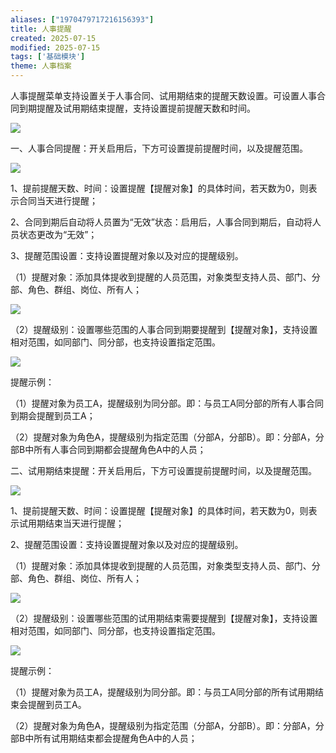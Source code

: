 ```yaml
---
aliases: ["1970479717216156393"]
title: 人事提醒
created: 2025-07-15
modified: 2025-07-15
tags: ['基础模块']
theme: 人事档案
---
```


人事提醒菜单支持设置关于人事合同、试用期结束的提醒天数设置。可设置人事合同到期提醒及试用期结束提醒，支持设置提前提醒天数和时间。

![](3027215995b6ad3fbfe9357cdeb048ca.jpg)

一、人事合同提醒：开关启用后，下方可设置提前提醒时间，以及提醒范围。

![](d6829f8a83a2dcb5e98d8f03eb97913c.jpg)

1、提前提醒天数、时间：设置提醒【提醒对象】的具体时间，若天数为0，则表示合同当天进行提醒；

2、合同到期后自动将人员置为“无效”状态：启用后，人事合同到期后，自动将人员状态更改为“无效”；

3、提醒范围设置：支持设置提醒对象以及对应的提醒级别。

（1）提醒对象：添加具体提收到提醒的人员范围，对象类型支持人员、部门、分部、角色、群组、岗位、所有人；

![](5d610f828bddbe68c1faeafdcc5a07b5.jpg)

（2）提醒级别：设置哪些范围的人事合同到期要提醒到【提醒对象】，支持设置相对范围，如同部门、同分部，也支持设置指定范围。

![](cabaf69a9eea5774ed8d37f7df187f7e.jpg)

提醒示例：

（1）提醒对象为员工A，提醒级别为同分部。即：与员工A同分部的所有人事合同到期会提醒到员工A；

（2）提醒对象为角色A，提醒级别为指定范围（分部A，分部B）。即：分部A，分部B中所有人事合同到期都会提醒角色A中的人员；

二、试用期结束提醒：开关启用后，下方可设置提前提醒时间，以及提醒范围。

![](15c098dce76bd2b372157d46127b604c.jpg)

1、提前提醒天数、时间：设置提醒【提醒对象】的具体时间，若天数为0，则表示试用期结束当天进行提醒；

2、提醒范围设置：支持设置提醒对象以及对应的提醒级别。

（1）提醒对象：添加具体提收到提醒的人员范围，对象类型支持人员、部门、分部、角色、群组、岗位、所有人；

![](5d610f828bddbe68c1faeafdcc5a07b5.jpg)

（2）提醒级别：设置哪些范围的试用期结束需要提醒到【提醒对象】，支持设置相对范围，如同部门、同分部，也支持设置指定范围。

![](cabaf69a9eea5774ed8d37f7df187f7e.jpg)

提醒示例：

（1）提醒对象为员工A，提醒级别为同分部。即：与员工A同分部的所有试用期结束会提醒到员工A。

（2）提醒对象为角色A，提醒级别为指定范围（分部A，分部B）。即：分部A，分部B中所有试用期结束都会提醒角色A中的人员；